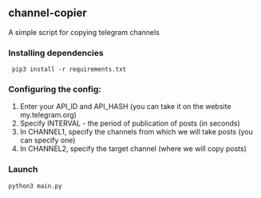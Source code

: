 ## channel-copier
A simple script for copying telegram channels

### Installing dependencies
```
 pip3 install -r requirements.txt  
```
### Configuring the config:

1. Enter your API_ID and API_HASH (you can take it on the website my.telegram.org)
2. Specify INTERVAL - the period of publication of posts (in seconds)
3. In CHANNEL1, specify the channels from which we will take posts (you can specify one)
4. In CHANNEL2, specify the target channel (where we will copy posts)

### Launch
```
python3 main.py
```
